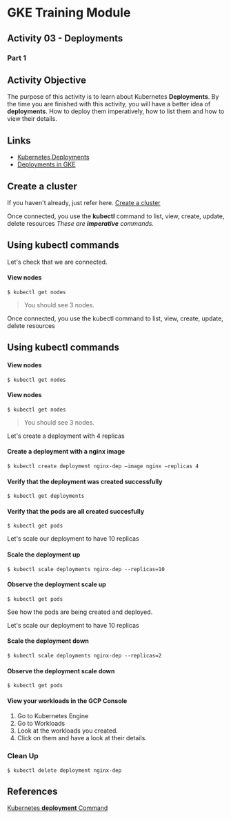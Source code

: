 # GKE Training Module
## Activity 03 - Deployments
### Part 1

## Activity Objective
The purpose of this activity is to learn about Kubernetes **Deployments**. By the time you are finished with this activity, you will have a better idea of **deployments**. How to deploy them imperatively, how to list them and how to view their details.

## Links
* [Kubernetes Deployments](https://kubernetes.io/docs/concepts/workloads/controllers/deployment/)
* [Deployments in GKE](https://cloud.google.com/kubernetes-engine/docs/concepts/deployment)

## Create a cluster
If you haven't already, just refer here.
[Create a cluster](01-gke-cluster/INSTRUCTIONS.md)

Once connected, you use the **kubectl** command to list, view, create, update, delete resources
_These are **imperative** commands._

## Using kubectl commands

Let's check that we are connected.
#### View nodes
```
$ kubectl get nodes
```
> You should see 3 nodes.

Once connected, you use the kubectl command to list, view, create, update, delete resources

## Using kubectl commands
#### View nodes
```
$ kubectl get nodes
```

#### View nodes
```
$ kubectl get nodes
```
> You should see 3 nodes.

Let's create a deployment with 4 replicas
#### Create a deployment with a nginx image
```
$ kubectl create deployment nginx-dep –image nginx –replicas 4
```

#### Verify that the deployment was created successfully
```
$ kubectl get deployments
```

#### Verify that the pods are all created succesfully
```
$ kubectl get pods
```

Let's scale our deployment to have 10 replicas
#### Scale the deployment up
```
$ kubectl scale deployments nginx-dep --replicas=10
```

#### Observe the deployment scale up
```
$ kubectl get pods
```
See how the pods are being created and deployed.

Let's scale our deployment to have 10 replicas
#### Scale the deployment down
```
$ kubectl scale deployments nginx-dep --replicas=2
```

#### Observe the deployment scale down
```
$ kubectl get pods
```

#### View your workloads in the GCP Console
1. Go to Kubernetes Engine
1. Go to Workloads
1. Look at the workloads you created.
1. Click on them and have a look at their details.

### Clean Up
```
$ kubectl delete deployment nginx-dep
```

## References
[Kubernetes **deployment** Command](https://kubernetes.io/docs/reference/generated/kubectl/kubectl-commands#-em-deployment-em-)
